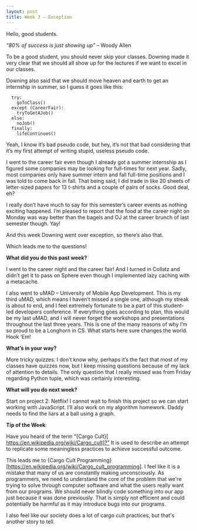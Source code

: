 ```yaml
---  
layout: post  
title: Week 3 – Exception 
---  
```

Hello, good students. 
 
*“80% of success is just showing up”* – Woody Allen 
 
To be a good student, you should never skip your classes. Downing made it very clear that we should all show up for the lectures if we want to excel in our classes. 
 
Downing also said that we should move heaven and earth to get an internship in summer, so I guess it goes like this: 
 
```
  try: 
    goToClass() 
  except (CareerFair): 
    tryToGetAJob() 
  else: 
    noJob() 
  finally: 
    lifeContinues()
```
 
Yeah, I know it’s bad pseudo code, but hey, it’s not that bad considering that it’s my first attempt of writing stupid, useless pseudo code. 
 
I went to the career fair even though I already got a summer internship as I figured some companies may be looking for full-times for next year. Sadly, most companies only have summer intern and fall full-time positions and I was told to come back in fall. That being said, I did trade in like 20 sheets of letter-sized papers for 13 t-shirts and a couple of pairs of socks. Good deal, eh? 
 
I really don’t have much to say for this semester’s career events as nothing exciting happened. I’m pleased to report that the food at the career night on Monday was way better than the bagels and OJ at the career brunch of last semester though. Yay! 
 
And this week Downing went over exception, so there’s also that. 
 
Which leads me to the questions! 
 
 
**What did you do this past week?** 
 
I went to the career night and the career fair! And I turned in Collatz and didn’t get it to pass on Sphere even though I implemented lazy caching with a metacache. 
 
I also went to uMAD – University of Mobile App Development. This is my third uMAD, which means I haven’t missed a single one, although my streak is about to end, and I feel extremely fortunate to be a part of this student-led developers conference. If everything goes according to plan, this would be my last uMAD, and I will never forget the workshops and presentations throughout the last three years. This is one of the many reasons of why I’m so proud to be a Longhorn in CS. What starts here sure changes the world. Hook ‘Em! 
 
**What’s in your way?** 

More tricky quizzes. I don’t know why, perhaps it’s the fact that most of my classes have quizzes now, but I keep missing questions because of my lack of attention to details. The only question that I really missed was from Friday regarding Python tuple, which was certainly interesting. 
 
**What will you do next week?** 

Start on project 2: Netflix! I cannot wait to finish this project so we can start working with JavaScript. I’ll also work on my algorithm homework. Daddy needs to find the liars at a ball  using a graph. 

  
**Tip of the Week**:  

Have you heard of the term “{Cargo Cult}[ https://en.wikipedia.org/wiki/Cargo_cult]?”  It is used to describe an attempt to replicate some meaningless practices to achieve successful outcome. 
 
This leads me to {Cargo Cult Programming}[https://en.wikipedia.org/wiki/Cargo_cult_programming]. I feel like it is a mistake that many of us are constantly making unconsciously. As programmers, we need to understand the core of the problem that we're trying to solve through computer software and what the users really want from our programs. We should never blindly code something into our app just because it was done previously. That is simply not efficient and could potentially be harmful as it may introduce bugs into our programs. 
 
I also feel like our society does a lot of cargo cult practices, but that's another story to tell. 
